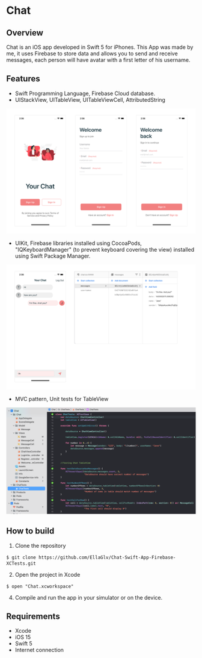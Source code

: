 # Chat
## Overview

Chat is an iOS app developed in Swift 5 for iPhones.
This App was made by me, it uses Firebase to store data and allows you to send and receive messages, each person will have avatar with a first letter of his username.

## Features

* Swift Programming Language, Firebase Cloud database.
* UIStackView, UITableView, UITableViewCell, AttributedString

![alt text](ReadmeImages/Screenshots.png "Screenshots")

* UIKit, Firebase libraries installed using CocoaPods, "IQKeyboardManager" (to prevent keyboard covering the view) installed using Swift Package Manager. 

![alt text](ReadmeImages/Firebase.png "Firebase")

* MVC pattern, Unit tests for TableView

![alt text](ReadmeImages/XCTests.png "XCTests")


## How to build
1. Clone the repository
```
$ git clone https://github.com/EllaGlv/Chat-Swift-App-Firebase-XCTests.git
```
2. Open the project in Xcode
```
$ open "Chat.xcworkspace"
```
4. Compile and run the app in your simulator or on the device.

## Requirements

- Xcode
- iOS 15
- Swift 5
- Internet connection
